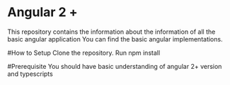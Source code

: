 # Angular 2 +
This repository contains the information about the information of all the basic angular application
You can find the basic angular implementations.

#How to Setup
Clone the repository.
Run npm install

#Prerequisite
You should have basic understanding of angular 2+ version and typescripts
